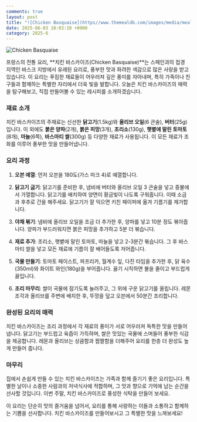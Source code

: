 ```yaml
---
comments: true
layout: post
title: "![Chicken Basquaise](https//www.themealdb.com/images/media/meals/wruvqv1511880994.jpg)"
date: 2025-06-03 10:03:10 +0900
category: 2025-6
---
```


![Chicken Basquaise](https://www.themealdb.com/images/media/meals/wruvqv1511880994.jpg)

프랑스의 전통 요리, **치킨 바스카이즈(Chicken Basquaise)**는 스페인과의 접경 지역인 바스크 지방에서 유래된 요리로, 풍부한 맛과 화려한 색감으로 많은 사랑을 받고 있습니다. 이 요리는 푸짐한 재료들이 어우러져 깊은 풍미를 자아내며, 특히 가족이나 친구들과 함께하는 특별한 자리에서 더욱 빛을 발합니다. 오늘은 치킨 바스카이즈의 매력을 탐구해보고, 직접 만들어볼 수 있는 레시피를 소개하겠습니다.

### 재료 소개

치킨 바스카이즈의 주재료는 신선한 **닭고기**(1.5kg)와 **올리브 오일**(6 큰술), **버터**(25g)입니다. 이 외에도 **붉은 양파**(2개), **붉은 피망**(3개), **초리소**(130g), **햇볕에 말린 토마토**(8개), **마늘**(6쪽), **바스마티 쌀**(300g) 등 다양한 재료가 사용됩니다. 이 모든 재료가 조화를 이루어 풍부한 맛을 만들어냅니다.

### 요리 과정

1. **오븐 예열**: 먼저 오븐을 180도(가스 마크 4)로 예열합니다. 
   
2. **닭고기 굽기**: 닭고기를 준비한 후, 냄비에 버터와 올리브 오일 3 큰술을 넣고 중불에서 가열합니다. 닭고기를 배치하여 양면이 황금빛이 나도록 구워줍니다. 이때 소금과 후추로 간을 해주세요. 닭고기가 잘 익으면 키친 페이퍼에 옮겨 기름기를 제거합니다.

3. **야채 볶기**: 냄비에 올리브 오일을 조금 더 추가한 후, 양파를 넣고 10분 정도 볶아줍니다. 양파가 부드러워지면 붉은 피망을 추가하고 5분 더 볶습니다.

4. **재료 추가**: 초리소, 햇볕에 말린 토마토, 마늘을 넣고 2-3분간 볶습니다. 그 후 바스마티 쌀을 넣고 모든 재료에 기름이 잘 배어들도록 저어줍니다.

5. **국물 만들기**: 토마토 페이스트, 파프리카, 월계수 잎, 다진 타임을 추가한 후, 닭 육수(350ml)와 화이트 와인(180g)을 부어줍니다. 끓기 시작하면 불을 줄이고 부드럽게 끓입니다.

6. **조리 마무리**: 쌀이 국물에 잠기도록 눌러주고, 그 위에 구운 닭고기를 올립니다. 레몬 조각과 올리브를 주변에 배치한 후, 뚜껑을 덮고 오븐에서 50분간 조리합니다. 

### 완성된 요리의 매력

치킨 바스카이즈는 조리 과정에서 각 재료의 풍미가 서로 어우러져 독특한 맛을 만들어냅니다. 닭고기는 부드럽고 육즙이 가득하며, 쌀은 맛있는 국물에 스며들어 풍부한 식감을 제공합니다. 레몬과 올리브는 상큼함과 짭짤함을 더해주어 요리를 한층 더 완성도 높게 만들어 줍니다.

### 마무리

집에서 손쉽게 만들 수 있는 치킨 바스카이즈는 가족과 함께 즐기기 좋은 요리입니다. 특별한 날이나 소중한 사람과의 저녁식사에 적합하며, 그 맛과 향으로 기억에 남는 순간을 선사할 것입니다. 이번 주말, 치킨 바스카이즈로 풍성한 식탁을 만들어 보세요. 

이 요리는 단순히 맛의 즐거움을 넘어서, 요리를 통해 사랑하는 이들과 소통하고 함께하는 기쁨을 선사합니다. 치킨 바스카이즈를 만들어보시고 그 특별한 맛을 느껴보세요!